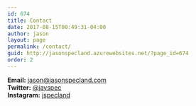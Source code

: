 ```yaml
---
id: 674
title: Contact
date: 2017-08-15T00:49:31-04:00
author: jason
layout: page
permalink: /contact/
guid: http://jasonspecland.azurewebsites.net/?page_id=674
order: 2
---
```

**Email:** <jason@jasonspecland.com>  
**Twitter:** [@jayspec](https://twitter.com/jayspec)  
**Instagram:** [jspecland](https://www.instagram.com/jspecland/)